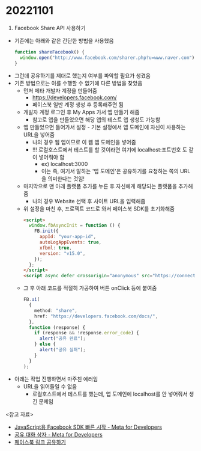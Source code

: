 # 20221101

1. Facebook Share API 사용하기

- 기존에는 아래와 같은 간단한 방법을 사용했음
  ```ts
  function shareFacebook() {
    window.open("http://www.facebook.com/sharer.php?u=www.naver.com");
  }
  ```
- 그런데 공유하기를 제대로 했는지 여부를 파악할 필요가 생겼음
- 기존 방법으로는 이를 수행할 수 없기에 다른 방법을 찾았음
  - 먼저 메타 개발자 계정을 만들어줌
    - https://developers.facebook.com/
    - 페이스북 일반 계정 생성 후 등록해주면 됨
  - 개발자 계정 로그인 후 My Apps 가서 앱 만들기 해줌
    - 참고로 앱을 만들었으면 해당 앱의 테스트 앱 생성도 가능함
  - 앱 만들었으면 들어가서 설정 - 기본 설정에서 앱 도메인에 자신이 사용하는 URL을 넣어줌
    - 나의 경우 웹 앱이므로 이 웹 앱 도메인을 넣어줌
    - !!! 로컬호스트에서 테스트를 할 것이라면 여기에 localhost:포트번호 도 같이 넣어줘야 함
      - ex) localhost:3000
      - 이는 즉, 여기서 말하는 '앱 도메인'은 공유하기를 요청하는 쪽의 URL을 의미한다는 것임!
  - 마지막으로 맨 아래 플랫폼 추가를 누른 후 자신에게 해당되는 플랫폼을 추가해줌
    - 나의 경우 Website 선택 후 사이트 URL을 입력해줌
  - 위 설정을 마친 후, 프로젝트 코드로 와서 페이스북 SDK를 초기화해줌
    ```html
    <script>
      window.fbAsyncInit = function () {
        FB.init({
          appId: "your-app-id",
          autoLogAppEvents: true,
          xfbml: true,
          version: "v15.0",
        });
      };
    </script>
    <script async defer crossorigin="anonymous" src="https://connect.facebook.net/en_US/sdk.js"></script>
    ```
  - 그 후 아래 코드를 적절히 가공하여 버튼 onClick 등에 붙여줌
    ```ts
    FB.ui(
      {
        method: "share",
        href: "https://developers.facebook.com/docs/",
      },
      function (response) {
        if (response && !response.error_code) {
          alert("공유 완료");
        } else {
          alert("공유 실패");
        }
      }
    );
    ```
- 아래는 작업 진행하면서 마주친 에러임
  - URL을 읽어들일 수 없음
    - 로컬호스트에서 테스트를 했는데, 앱 도메인에 localhost를 안 넣어줘서 생긴 문제임

<참고 자료>

- [JavaScript용 Facebook SDK 빠른 시작 - Meta for Developers](https://developers.facebook.com/docs/javascript/quickstart)
- [공유 대화 상자 - Meta for Developers](https://developers.facebook.com/docs/sharing/reference/share-dialog)
- [페이스북 링크 공유하기](https://become-a-developer.tistory.com/63)
